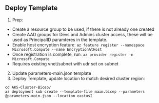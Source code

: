 ## Deploy Template

1. Prep:
- Create a resource group to be used, if there is not already one created
- Create AAD groups for Devs and Admins cluster access, these will be used as PrincipalID paramteres in the template.
- Enable host encryption feature:
  `az feature register --namespace  Microsoft.Compute --name EncryptionAtHost`
- Once registration is complete, run: `az provider register -n Microsoft.Compute`
- Requires existing vnet/subnet with udr set on subnet
2. Update parameters-main.json template
3. Deploy Template, update location to match desired cluster region:
```
cd AKS-Cluster-Bicep/
az deployment sub create --template-file main.bicep --parameters @parameters-main.json --location eastus2
```